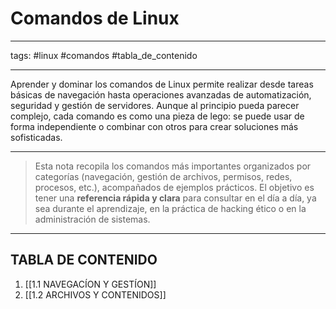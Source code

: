 # Comandos de Linux
__________
tags: #linux #comandos #tabla_de_contenido
___________
Aprender y dominar los comandos de Linux permite realizar desde tareas básicas de navegación hasta operaciones avanzadas de automatización, seguridad y gestión de servidores. Aunque al principio pueda parecer complejo, cada comando es como una pieza de lego: se puede usar de forma independiente o combinar con otros para crear soluciones más sofisticadas.
__________
>Esta nota recopila los comandos más importantes organizados por categorías (navegación, gestión de archivos, permisos, redes, procesos, etc.), acompañados de ejemplos prácticos. El objetivo es tener una **referencia rápida y clara** para consultar en el día a día, ya sea durante el aprendizaje, en la práctica de hacking ético o en la administración de sistemas.
________________
## TABLA DE CONTENIDO

1.  [[1.1 NAVEGACÍON Y GESTÍON]]
2. [[1.2 ARCHIVOS Y CONTENIDOS]]
